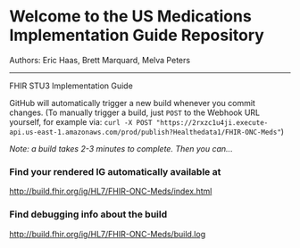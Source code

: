 
#  Welcome to the US Medications Implementation Guide Repository

Authors:  Eric Haas, Brett Marquard, Melva Peters


-----
FHIR STU3 Implementation Guide


GitHub will automatically trigger a new build whenever you commit changes.
(To manually trigger a build, just `POST` to the Webhook URL yourself, for example via:
`curl -X POST "https://2rxzc1u4ji.execute-api.us-east-1.amazonaws.com/prod/publish?Healthedata1/FHIR-ONC-Meds"`)

*Note: a build takes 2-3 minutes to complete. Then you can...*


### Find your rendered IG automatically available at

http://build.fhir.org/ig/HL7/FHIR-ONC-Meds/index.html

### Find debugging info about the build

http://build.fhir.org/ig/HL7/FHIR-ONC-Meds/build.log
